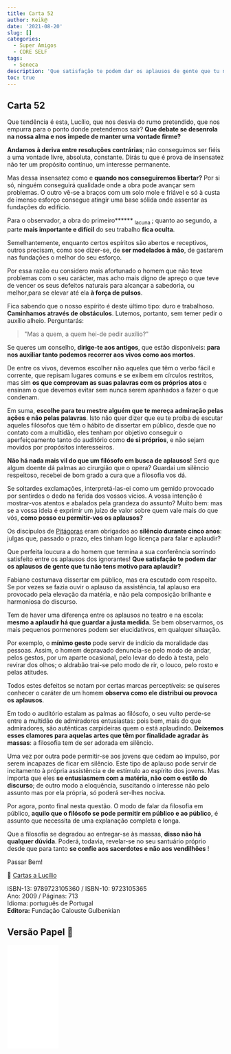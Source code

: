 ```yaml
---
title: Carta 52
author: Keik@
date: '2021-08-20'
slug: []
categories:
  - Super Amigos
  - CORE SELF
tags:
  - Seneca
description: 'Que satisfação te podem dar os aplausos de gente que tu não tens motivo para aplaudir? '
toc: true 
---
```

## Carta 52 

Que tendência é esta, Lucílio, que nos desvia do rumo pretendido, que nos empurra para o ponto donde pretendemos sair? **Que debate se desenrola na nossa alma e nos impede de manter uma vontade firme?** 

**Andamos à deriva entre resoluções contrárias**; não conseguimos ser fiéis a uma vontade livre, absoluta, constante. Dirás tu que é prova de insensatez não ter um propósito contínuo, um interesse permanente. 

Mas dessa insensatez como e **quando nos conseguiremos libertar?** Por si só, ninguém conseguirá qualidade onde a obra pode avançar sem problemas. O outro vê-se a braços com um solo mole e friável e só à custa de imenso esforço consegue atingir uma base sólida onde assentar as fundações do edifício. 

Para o observador, a obra do primeiro****** <sub>lacuna </sub>
; quanto ao segundo, a parte **mais importante e difícil** do seu trabalho **fica oculta**.

Semelhantemente, enquanto certos espíritos são abertos e receptivos, outros precisam, como soe dizer-se, de **ser modelados à mão**, de gastarem nas fundações o melhor do seu esforço. 

Por essa razão eu considero mais afortunado o homem que não teve problemas com o seu carácter, mas acho mais digno de apreço o que teve de vencer os seus defeitos naturais para alcançar a sabedoria, ou melhor,para se elevar até ela **à força de pulsos**.

Fica sabendo que o nosso espírito é deste último tipo: duro e trabalhoso. **Caminhamos através de obstáculos**. Lutemos, portanto, sem temer pedir o auxílio alheio. Perguntarás: 

> "Mas a quem, a quem hei-de pedir auxílio?"

Se queres um conselho, **dirige-te aos antigos**, que estão disponíveis: **para nos auxiliar tanto podemos recorrer aos vivos como aos mortos**. 

De entre os vivos, devemos escolher não aqueles que têm o verbo fácil e corrente, que repisam lugares comuns e se exibem em círculos restritos, mas sim **os que comprovam as suas palavras com os próprios atos** e ensinam o que devemos evitar sem nunca serem apanhados a fazer o que condenam. 

Em suma, **escolhe para teu mestre alguém que te mereça admiração pelas ações e não pelas palavras**. Isto não quer dizer que eu te proíba de escutar aqueles filósofos que têm o hábito
de dissertar em público, desde que no contato com a multidão, eles tenham por objetivo conseguir o aperfeiçoamento tanto do auditório como **de si próprios**, e não sejam movidos por propósitos interesseiros. 

**Não há nada mais vil do que um filósofo em busca de aplausos!** Será que algum doente dá palmas ao cirurgião que o opera? Guardai um silêncio respeitoso, recebei de bom grado a cura que a filosofia vos dá.

Se soltardes exclamações, interpretá-las-ei como um gemido provocado por sentirdes o dedo na ferida dos vossos vícios. A vossa intenção é mostrar-vos atentos e abalados pela grandeza do assunto? Muito bem: mas se a vossa ideia é exprimir um juízo de valor sobre quem vale mais do que vós, **como posso eu permitir-vos os aplausos?** 

Os discípulos de [Pitágoras](https://pt.wikipedia.org/wiki/Pit%C3%A1goras) eram obrigados ao **silêncio durante cinco anos**: julgas que, passado o prazo, eles tinham logo licença para falar e aplaudir?

Que perfeita loucura a do homem que termina a sua conferência sorrindo satisfeito entre os aplausos dos ignorantes! **Que satisfação te podem dar os aplausos de gente que tu não tens motivo para aplaudir?** 

Fabiano costumava dissertar em público, mas era escutado com respeito. Se por vezes se fazia ouvir o aplauso da assistência, tal aplauso era provocado pela elevação da matéria, e não pela composição brilhante e harmoniosa do discurso. 

Tem de haver uma diferença entre os aplausos no teatro e na escola: **mesmo a aplaudir há que guardar a justa medida**. Se bem observarmos, os mais pequenos pormenores podem ser elucidativos, em qualquer situação. 

Por exemplo, o **mínimo gesto** pode servir de indício da moralidade das pessoas. Assim, o homem depravado denuncia-se pelo modo de andar, pelos gestos, por um aparte ocasional, pelo levar do dedo à testa, pelo revirar dos olhos; o aldrabão trai-se pelo modo de rir, o louco, pelo rosto e pelas atitudes.

Todos estes defeitos se notam por certas marcas perceptíveis: se quiseres conhecer o caráter de um homem **observa como ele distribui ou provoca os aplausos**. 

Em todo o auditório estalam as palmas ao filósofo, o seu vulto perde-se entre a multidão de admiradores entusiastas: pois bem, mais do que admiradores, são autênticas carpideiras quem o está aplaudindo. **Deixemos esses clamores para aquelas artes que têm por finalidade agradar às massas**: a filosofia tem de ser adorada em silêncio. 

Uma vez por outra pode permitir-se aos jovens que cedam ao impulso, por serem incapazes de ficar em silêncio. Este tipo de aplauso pode servir de incitamento à própria assistência e de estímulo ao espírito dos jovens. Mas importa que eles **se entusiasmem com a matéria, não com o estilo do discurso**; de outro modo a eloquência, suscitando o interesse não pelo assunto mas por ela própria, só poderá ser-lhes nociva.

Por agora, ponto final nesta questão. O modo de falar da filosofia em público, **aquilo que o filósofo se pode permitir em público e ao público**, é assunto que necessita de uma explanação completa e longa. 

Que a filosofia se degradou ao entregar-se às massas, **disso não há qualquer dúvida**. Poderá, todavia, revelar-se no seu santuário próprio desde que para tanto **se confie aos sacerdotes e não aos vendilhões** !

Passar Bem!

:book: [Cartas a Lucílio](https://www.skoob.com.br/cartas-a-lucilio-37684ed41245.html)

ISBN-13: 9789723105360 / ISBN-10: 9723105365  
Ano: 2009 / Páginas: 713  
Idioma: português de Portugal   
**Editora:** Fundação Calouste Gulbenkian

## Versão Papel :book:

<iframe style="width:120px;height:240px;" marginwidth="0" marginheight="0" scrolling="no" frameborder="0" src="//ws-na.amazon-adsystem.com/widgets/q?ServiceVersion=20070822&OneJS=1&Operation=GetAdHtml&MarketPlace=BR&source=ac&ref=tf_til&ad_type=product_link&tracking_id=mundodekeika-20&marketplace=amazon&amp;region=BR&placement=9723105365&asins=9723105365&linkId=fb8dc16224bc0c2b7943ec769c5b5905&show_border=true&link_opens_in_new_window=true&price_color=333333&title_color=0066c0&bg_color=ffffff">
    </iframe>


























